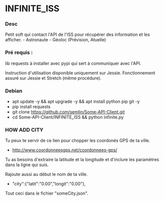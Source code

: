 # INFINITE_ISS

### Desc

Petit soft qui contact l'API de l'ISS pour récupérer des information et les afficher.
    - Astronaute
    - Géoloc (Prévision, Atuelle)

### Pré requis : 

lib requests à installer avec pypi qui sert à communiquer avec l'API.

Instruction d'utilisation disponible uniquement sur Jessie.
Fonctionnement assuré sur Jessie et Stretch (même procédure).

### Debian

* apt update -y && apt upgrade -y && apt install python pip git -y
* pip install requests
* git clone https://github.com/semlin/Some-API-Client.git
* cd Some-API-Client/INFINITE_ISS && python infinite.py

### HOW ADD CITY

Tu peux te servir de ce lien pour chopper les coordonés GPS de ta ville.

* http://www.coordonneesgps.net/coordonnees-gps/

Tu as besoins d'extraire la latitude et la longitude et d'inclure les paramètres dans la ligne qui suis.

Rajoute aussi au début le nom de ta ville.

* "city":{"latit":"0.00","longit":"0.00"},

Tout ceci dans le fichier "someCity.json".
